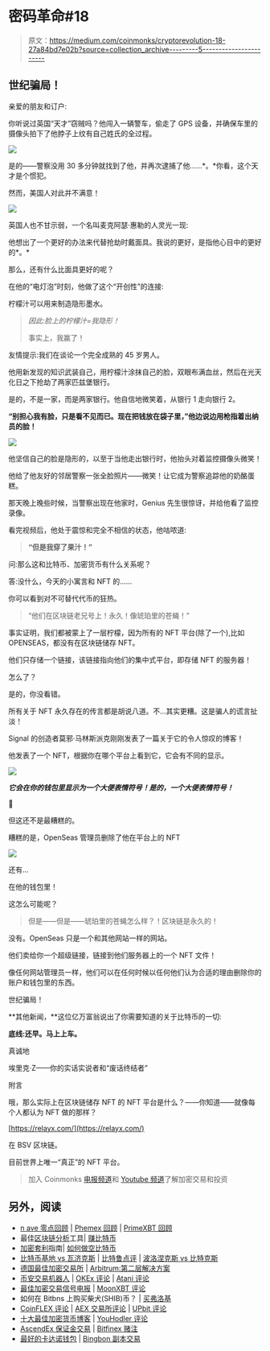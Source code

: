 # 密码革命#18

> 原文：<https://medium.com/coinmonks/cryptorevolution-18-27a84bd7e02b?source=collection_archive---------5----------------------->

## 世纪骗局！

亲爱的朋友和订户:

你听说过英国“天才”窃贼吗？他闯入一辆警车，偷走了 GPS 设备，并确保车里的摄像头拍下了他脖子上纹有自己姓氏的全过程。

![](img/83883bd3ddb6b4ff086a908829a48b43.png)

是的——警察没用 30 多分钟就找到了他，并再次逮捕了他……*。*你看，这个天才是个惯犯。

然而，美国人对此并不满意！

![](img/b17f386f3e007f34b9bce48ac343951f.png)

英国人也不甘示弱，一个名叫麦克阿瑟·惠勒的人灵光一现:

他想出了一个更好的办法来代替抢劫时戴面具。我说的更好，是指他心目中的更好的*。*

那么，还有什么比面具更好的呢？

在他的“电灯泡”时刻，他做了这个“开创性”的连接:

柠檬汁可以用来制造隐形墨水。

> *因此:脸上的柠檬汁=我隐形！*
> 
> 事实上，我赢了！

友情提示:我们在谈论一个完全成熟的 45 岁男人。

他用新发现的知识武装自己，用柠檬汁涂抹自己的脸，双眼布满血丝，然后在光天化日之下抢劫了两家匹兹堡银行。

是的，不是一家，而是两家银行。他自信地微笑着，从银行 1 走向银行 2。

**“别担心我有脸，只是看不见而已。现在把钱放在袋子里，”他边说边用枪指着出纳员的脸！**

![](img/be9c5f121f691f06cedfd3dddfb536fa.png)

他坚信自己的脸是隐形的，以至于当他走出银行时，他抬头对着监控摄像头微笑！

他给了他友好的邻居警察一张全脸照片——微笑！让它成为警察追踪他的奶酪蛋糕。

那天晚上晚些时候，当警察出现在他家时，Genius 先生很惊讶，并给他看了监控录像。

看完视频后，他处于震惊和完全不相信的状态，他咕哝道:

> **“但是我穿了果汁！”**

问:那么这和比特币、加密货币有什么关系呢？

答:没什么，今天的小寓言和 NFT 的……

你可以看到对不可替代代币的狂热。

> “他们在区块链老兄号上！永久！像琥珀里的苍蝇！”

事实证明，我们都被蒙上了一层柠檬，因为所有的 NFT 平台(除了一个),比如 OPENSEAS，都没有在区块链储存 NFT。

他们只存储一个链接，该链接指向他们的集中式平台，即存储 NFT 的服务器！

怎么了？

是的，你没看错。

所有关于 NFT 永久存在的传言都是胡说八道。不…其实更糟。这是骗人的谎言扯淡！

Signal 的创造者莫邪·马林斯派克刚刚发表了一篇关于它的令人惊叹的博客！

他发表了一个 NFT，根据你在哪个平台上看到它，它会有不同的显示。

![](img/6280b84bb91168291c06a9a8d4cb4399.png)

***它会在你的钱包里显示为一个大便表情符号！是的，一个大便表情符号！***

💩

但这还不是最糟糕的。

糟糕的是，OpenSeas 管理员删除了他在平台上的 NFT

![](img/5e7fa95564a2de021797e902d14454b0.png)

还有…

在他的钱包里！

这怎么可能呢？

> 但是——但是——琥珀里的苍蝇怎么样？！区块链是永久的！

没有。OpenSeas 只是一个和其他网站一样的网站。

他们卖给你一个超级链接，链接到他们服务器上的一个 NFT 文件！

像任何网站管理员一样，他们可以在任何时候以任何他们认为合适的理由删除你的账户和钱包里的东西。

世纪骗局！

**其他新闻，**这位亿万富翁说出了你需要知道的关于比特币的一切:

**底线:还早。马上上车。**

真诚地

埃里克·Z——你的实话实说者和“废话终结者”

附言

哦，那么实际上在区块链储存 NFT 的 NFT 平台是什么？——你知道——就像每个人都认为 NFT 做的那样？

[https://relayx.com/](https://relayx.com/)

在 BSV 区块链。

目前世界上唯一“真正”的 NFT 平台。

> 加入 Coinmonks [电报频道](https://t.me/coincodecap)和 [Youtube 频道](https://www.youtube.com/c/coinmonks/videos)了解加密交易和投资

## 另外，阅读

*   [n ave 零点回顾](/coinmonks/ngrave-zero-review-c465cf8307fc) | [Phemex 回顾](/coinmonks/phemex-review-4cfba0b49e28) | [PrimeXBT 回顾](/coinmonks/primexbt-review-88e0815be858)
*   最佳[区块链分析](https://bitquery.io/blog/best-blockchain-analysis-tools-and-software)工具| [赚比特币](/coinmonks/earn-bitcoin-6e8bd3c592d9)
*   [加密套利](/coinmonks/crypto-arbitrage-guide-how-to-make-money-as-a-beginner-62bfe5c868f6)指南| [如何做空比特币](/coinmonks/how-to-short-bitcoin-568a2d0b4ae5)
*   [比特币基地 vs 瓦济克斯](https://blog.coincodecap.com/coinbase-vs-wazirx) | [比特鲁点评](https://blog.coincodecap.com/bitrue-review) | [波洛涅克斯 vs 比特克斯](https://blog.coincodecap.com/poloniex-vs-bittrex)
*   [德国最佳加密交易所](https://blog.coincodecap.com/crypto-exchanges-in-germany) | [Arbitrum:第二层解决方案](https://blog.coincodecap.com/arbitrum)
*   [币安交易机器人](/coinmonks/binance-trading-bots-d0d57bb62c4c) | [OKEx 评论](/coinmonks/okex-review-6b369304110f) | [Atani 评论](https://blog.coincodecap.com/atani-review)
*   [最佳加密交易信号电报](/coinmonks/best-crypto-signals-telegram-5785cdbc4b2b) | [MoonXBT 评论](/coinmonks/moonxbt-review-6e4ab26d037)
*   如何在 Bitbns 上购买柴犬(SHIB)币？ | [买弗洛基](https://blog.coincodecap.com/buy-floki-inu-token)
*   [CoinFLEX 评论](https://blog.coincodecap.com/coinflex-review) | [AEX 交易所评论](https://blog.coincodecap.com/aex-exchange-review) | [UPbit 评论](https://blog.coincodecap.com/upbit-review)
*   [十大最佳加密货币博客](https://blog.coincodecap.com/best-cryptocurrency-blogs) | [YouHodler 评论](https://blog.coincodecap.com/youhodler-review)
*   [AscendEx 保证金交易](https://blog.coincodecap.com/ascendex-margin-trading) | [Bitfinex 赌注](https://blog.coincodecap.com/bitfinex-staking)
*   [最好的卡达诺钱包](https://blog.coincodecap.com/best-cardano-wallets) | [Bingbon 副本交易](https://blog.coincodecap.com/bingbon-copy-trading)